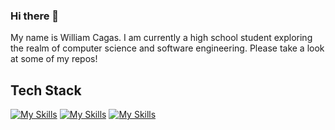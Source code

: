 ### Hi there 👋

My name is William Cagas. I am currently a high school student exploring the realm of computer science and software engineering. Please take a look at some of my repos!

## Tech Stack
[![My Skills](https://skillicons.dev/icons?i=py,java,js,html,css)](https://skillicons.dev)
[![My Skills](https://skillicons.dev/icons?i=react,tailwind,firebase,nodejs,npm)](https://skillicons.dev)
[![My Skills](https://skillicons.dev/icons?i=lua,robloxstudio,kali,linux,arduino,vscode,qt)](https://skillicons.dev)

<!--
**willcagas/willcagas** is a ✨ _special_ ✨ repository because its `README.md` (this file) appears on your GitHub profile.

Here are some ideas to get you started:

- 🔭 I’m currently working on ...
- 🌱 I’m currently learning ...
- 👯 I’m looking to collaborate on ...
- 🤔 I’m looking for help with ...
- 💬 Ask me about ...
- 📫 How to reach me: ...
- 😄 Pronouns: ...
- ⚡ Fun fact: ...
-->
